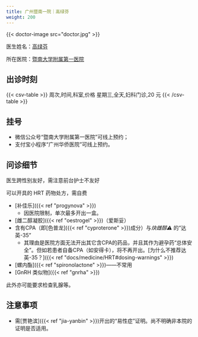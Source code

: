 ```yaml
---
title: 广州暨南一院｜高绿芬
weight: 200
---
```


{{< doctor-image src="doctor.jpg" >}}

医生姓名：[高绿芬](https://h.jd120.com/Reserve/Doctor/21056)

所在医院：[暨南大学附属第一医院](https://j.map.baidu.com/28/zQu)

## 出诊时刻

{{< csv-table >}}
周次,时间,科室,价格
星期三,全天,妇科门诊,20 元
{{< /csv-table >}}

## 挂号

- 微信公众号“暨南大学附属第一医院”可线上预约；
- 支付宝小程序“广州华侨医院”可线上预约。

## 问诊细节

医生跨性别友好，需注意前台护士不友好

可以开具的 HRT 药物处方，需自费

- [补佳乐]({{< ref "progynova" >}})
   + 因医院限制，单次最多开出一盒。
- [雌二醇凝胶]({{< ref "oestrogel" >}})（爱斯妥）
- 含有CPA（即[色普龙]({{< ref "cyproterone" >}})成分）与*炔雌醇⚠* 的“达英-35”
   + 其理由是医院方面无法开出其它含CPA的药品，并且其作为避孕药“总体安全”。但如若患者自备CPA（如安得卡），将不再开出。[为什么不推荐达英-35？]({{< ref "docs/medicine/HRT#dosing-warnings" >}})
- [螺内酯]({{< ref "spironolactone" >}})——不常用
- [GnRH 类似物]({{< ref "gnrha" >}})

此外亦可能要求检查乳腺等。

## 注意事项

- 需[贾艳滨]({{< ref "jia-yanbin" >}})开出的“易性症”证明。尚不明确非本院的证明是否适用。
